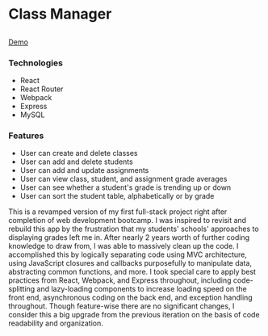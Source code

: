 # Class Manager

## 
[Demo](https://cm.dwightmillar.com)

### Technologies
- React
- React Router
- Webpack
- Express
- MySQL


### Features
- User can create and delete classes
- User can add and delete students
- User can add and update assignments
- User can view class, student, and assignment grade averages
- User can see whether a student's grade is trending up or down
- User can sort the student table, alphabetically or by grade


This is a revamped version of my first full-stack project right after completion of web development bootcamp. I was inspired to revisit and rebuild this app by the frustration that my students' schools' approaches to displaying grades left me in. After nearly 2 years worth of further coding knowledge to draw from, I was able to massively clean up the code. I accomplished this by logically separating code using MVC architecture, using JavaScript closures and callbacks purposefully to manipulate data, abstracting common functions, and more. I took special care to apply best practices from React, Webpack, and Express throughout, including code-splitting and lazy-loading components to increase loading speed on the front end, asynchronous coding on the back end, and exception handling throughout. Though feature-wise there are no significant changes, I consider this a big upgrade from the previous iteration on the basis of code readability and organization.
